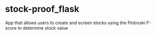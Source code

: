 # stock-proof_flask
App that allows users to create and screen stocks using the Piotroski F-score to determine stock value
